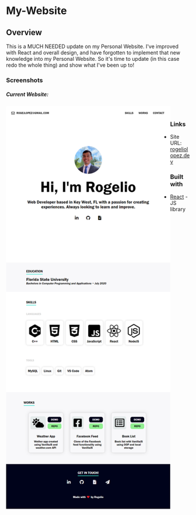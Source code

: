 # My-Website

## Overview

This is a MUCH NEEDED update on my Personal Website. I've improved with React and overall design, and have forgotten to implement that new knowledge into my Personal Website. So it's time to update (in this case redo the whole thing) and show what I've been up to!


### Screenshots

<h5>Current Website:</h5>
<img alt="Current Site" src="./rogeliolopez-old.png" align="left" width="450px"/>




<br/>


### Links

- Site URL: [rogeliolopez.dev](https://rogeliolopez.dev)


### Built with

- [React](https://reactjs.org/) - JS library

